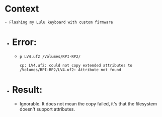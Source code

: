 # Context
	- Flashing my Lulu keyboard with custom firmware
- # Error:
	- ```
	  p LV4.uf2 /Volumes/RPI-RP2/
	  
	  cp: LV4.uf2: could not copy extended attributes to /Volumes/RPI-RP2/LV4.uf2: Attribute not found
	  ```
- # Result:
	- Ignorable. It does not mean the copy failed, it's that the filesystem doesn't support attributes.